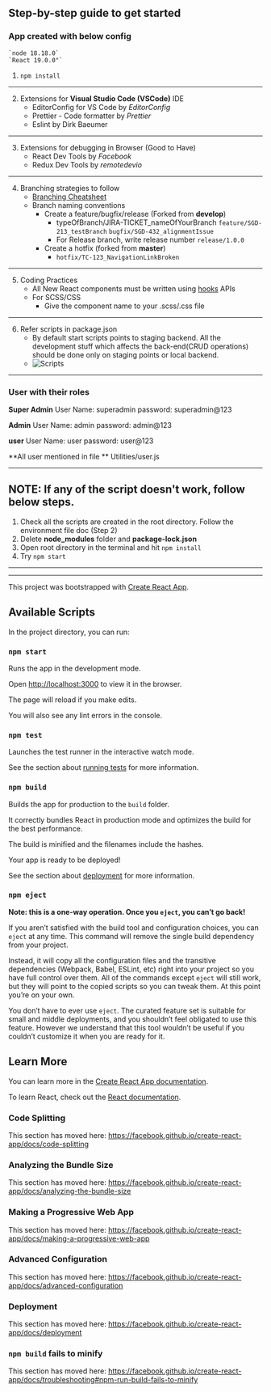 ## Step-by-step guide to get started

### App created with below config
    `node 18.18.0`
    `React 19.0.0"`

1.  `npm install`

---

2. Extensions for **Visual Studio Code (VSCode)** IDE
   - EditorConfig for VS Code by _EditorConfig_
   - Prettier - Code formatter by _Prettier_
   - Eslint by Dirk Baeumer

---

3. Extensions for debugging in Browser (Good to Have)
   - React Dev Tools by _Facebook_
   - Redux Dev Tools by _remotedevio_

---

4. Branching strategies to follow
   - [Branching Cheatsheet](https://danielkummer.github.io/git-flow-cheatsheet/)
   - Branch naming conventions
     - Create a feature/bugfix/release (Forked from **develop**)
       - typeOfBranch/JIRA-TICKET_nameOfYourBranch
         `feature/SGD-213_testBranch`
         `bugfix/SGD-432_alignmentIssue`
       - For Release branch, write release number
         `release/1.0.0`
     - Create a hotfix (forked from **master**)
       - `hotfix/TC-123_NavigationLinkBroken`

---

5. Coding Practices
   - All New React components must be written using [hooks](https://reactjs.org/docs/hooks-intro.html) APIs
   - For SCSS/CSS
     - Give the component name to your .scss/.css file

---

6. Refer scripts in package.json
   - By default start scripts points to staging backend. All the development stuff which affects the back-end(CRUD operations) should be done only on staging points or local backend.
   - ![Scripts](src/assets/images/readme/scripts.png)

---

### User with their roles


**Super Admin**
User Name: superadmin
password: superadmin@123

**Admin**
User Name: admin
password: admin@123

**user**
User Name: user
password: user@123

**All user mentioned in file **
Utilities/user.js

---

## NOTE: If any of the script doesn't work, follow below steps.

1. Check all the scripts are created in the root directory. Follow the environment file doc (Step 2)
2. Delete **node_modules** folder and **package-lock.json**
3. Open root directory in the terminal and hit `npm install`
4. Try `npm start`

---

---

This project was bootstrapped with [Create React App](https://github.com/facebook/create-react-app).

## Available Scripts

In the project directory, you can run:

### `npm start`

Runs the app in the development mode.<br />

Open [http://localhost:3000](http://localhost:3000) to view it in the browser.

The page will reload if you make edits.<br />

You will also see any lint errors in the console.

### `npm test`

Launches the test runner in the interactive watch mode.<br />

See the section about [running tests](https://facebook.github.io/create-react-app/docs/running-tests) for more information.

### `npm build`

Builds the app for production to the `build` folder.<br />

It correctly bundles React in production mode and optimizes the build for the best performance.

The build is minified and the filenames include the hashes.<br />

Your app is ready to be deployed!

See the section about [deployment](https://facebook.github.io/create-react-app/docs/deployment) for more information.

### `npm eject`

**Note: this is a one-way operation. Once you `eject`, you can’t go back!**

If you aren’t satisfied with the build tool and configuration choices, you can `eject` at any time. This command will remove the single build dependency from your project.

Instead, it will copy all the configuration files and the transitive dependencies (Webpack, Babel, ESLint, etc) right into your project so you have full control over them. All of the commands except `eject` will still work, but they will point to the copied scripts so you can tweak them. At this point you’re on your own.

You don’t have to ever use `eject`. The curated feature set is suitable for small and middle deployments, and you shouldn’t feel obligated to use this feature. However we understand that this tool wouldn’t be useful if you couldn’t customize it when you are ready for it.

## Learn More

You can learn more in the [Create React App documentation](https://facebook.github.io/create-react-app/docs/getting-started).

To learn React, check out the [React documentation](https://reactjs.org/).

### Code Splitting

This section has moved here: https://facebook.github.io/create-react-app/docs/code-splitting

### Analyzing the Bundle Size

This section has moved here: https://facebook.github.io/create-react-app/docs/analyzing-the-bundle-size

### Making a Progressive Web App

This section has moved here: https://facebook.github.io/create-react-app/docs/making-a-progressive-web-app

### Advanced Configuration

This section has moved here: https://facebook.github.io/create-react-app/docs/advanced-configuration

### Deployment

This section has moved here: https://facebook.github.io/create-react-app/docs/deployment

### `npm build` fails to minify

This section has moved here: https://facebook.github.io/create-react-app/docs/troubleshooting#npm-run-build-fails-to-minify
